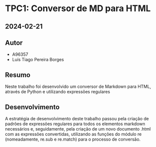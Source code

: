 # TPC1: Conversor de MD para HTML
## 2024-02-21

## Autor
- A96357
- Luís Tiago Pereira Borges

## Resumo
    
Neste trabalho foi desenvolvido um conversor de Markdown para HTML, através de Python e utilizando expressões regulares

## Desenvolvimento
<p>A estratégia de desenvolvimento deste trabalho passou pela criação de padrões de expressões regulares para todos os elementos markdown necessários e, seguidamente, pela criação de um novo documento .html com as expressões convertidas, utilizando as funções do módulo re (nomeadamente, re.sub e re.match) para o processo de conversão.</p>



